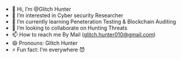 - 👋 Hi, I’m @Glitch Hunter
- 👀 I’m interested in Cyber security Researcher
- 🌱 I’m currently learning Peneteration Testing & Blockchain Auditing
- 💞️ I’m looking to collaborate on Hunting Threats
- 📫 How to reach me By Mail (glitch.hunter010@gmail.com)
- 😄 Pronouns: Glitch Hunter
- ⚡ Fun fact: I'm everywhere 😈

<!---
GlitcHunter010/GlitcHunter010 is a ✨ special ✨ repository because its `README.md` (this file) appears on your GitHub profile.
You can click the Preview link to take a look at your changes.
--->
